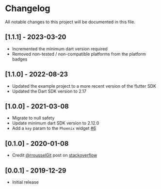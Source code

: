 # Changelog
All notable changes to this project will be documented in this file.

## [1.1.1] - 2023-03-20
- Incremented the minimum dart version required
- Removed non-tested / non-compatible platforms from the platform badges

## [1.1.0] - 2022-08-23
- Updated the example project to a more recent version of the flutter SDK
- Updated the Dart SDK version to 2.17

## [1.0.0] - 2021-03-08
- Migrate to null safety
- Update minimum dart SDK version to 2.12.0
- Add a `key` param to the `Phoenix` widget [#6](https://github.com/mobiten/flutter_phoenix/issues/6)

## [0.1.0] - 2020-01-08
- Credit [@rrousselGit](https://github.com/rrousselGit) post on [stackoverflow](https://stackoverflow.com/questions/50115311/flutter-how-to-force-an-application-restart-in-production-mode)

## [0.0.1] - 2019-12-29
- Initial release
